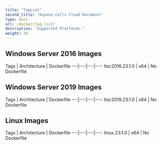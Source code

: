 ```yaml
---
title: "TagList"
second_title: "Aspose.Cells Cloud Document"
type: docs
url: /docker/tag-list/
description: "Supported Platforms."
weight: 30
---
```


## Windows Server 2016 Images ##

Tags |	Architecture | Dockerfile 
---|:--:|:--:|---:
ltsc2016.23.1.0 | x64   | No Dockerfile


## Windows Server 2019 Images ##

Tags |	Architecture | Dockerfile 
---|:--:|:--:|---:
ltsc2019.23.1.0 | x64   | No Dockerfile


## Linux Images ##

Tags |	Architecture | Dockerfile 
---|:--:|:--:|---:
linux.23.1.0 | x64   | No Dockerfile
